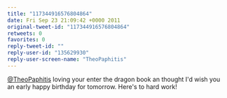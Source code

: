 ```yaml
---
title: "117344916576804864"
date: Fri Sep 23 21:09:42 +0000 2011
original-tweet-id: "117344916576804864"
retweets: 0
favorites: 0
reply-tweet-id: ""
reply-user-id: "135629930"
reply-user-screen-name: "TheoPaphitis"
---
```

<a href="https://twitter.com/TheoPaphitis">@TheoPaphitis</a> loving your enter the dragon book an thought I'd wish you an early happy birthday for tomorrow. Here's to hard work!
